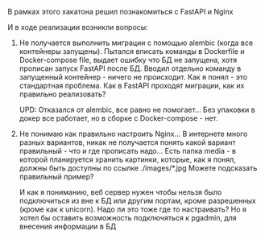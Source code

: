 В рамках этого хакатона решил познакомиться с FastAPI и Nginx 

И в ходе реализации возникли вопросы:
1. Не получается выполнить миграции с помощью alembic (когда все контейнеры запущены).
   Пытался вписать команды в Dockerfile и Docker-compose file, выдает ошибку что БД не запущена, хотя прописан запуск FastAPI после БД.
   Вводил отдельно команду в запущенный контейнер - ничего не происходит. Как я понял - это стандартная проблема.
   Как в FastAPI проходят миграции, как их правильно реализовать?
   
   UPD: Отказался от alembic, все равно не помогает... Без упаковки в докер все работает, но в сборке с Docker-compose - нет.
   
2. Не понимаю как правильно настроить Nginx...
   В интернете много разных вариантов, никак не получается понять какой вариант правильный - что и где прописать надо...
   Есть папка media - в которой планируется хранить картинки, которые, как я понял, должны быть доступны по ссылке ./images/*.jpg
   Можете подсказать правильный пример?

   И как я пониманию, веб сервер нужен чтобы нельзя было подключиться из вне к БД или другим портам, кроме разрешенных (кроме как к unicorn). Надо ли это тоже где то настраивать?
   Но я хотел бы оставить возможность подключяться к pgadmin, для внесения информации в БД
